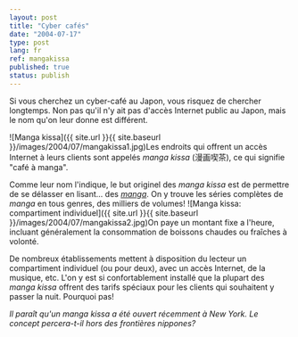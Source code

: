 ```yaml
---
layout: post
title: "Cyber cafés"
date: "2004-07-17"
type: post
lang: fr
ref: mangakissa
published: true
status: publish
---
```




Si vous cherchez un cyber-café au Japon, vous risquez de chercher longtemps. Non pas qu'il n'y ait pas d'accès Internet public au Japon, mais le nom qu'on leur donne est différent.

![Manga kissa]({{ site.url }}{{ site.baseurl }}/images/2004/07/mangakissa1.jpg)Les endroits qui offrent un accès Internet à leurs clients sont appelés _manga kissa_ (漫画喫茶), ce qui signifie "café à manga".

Comme leur nom l'indique, le but originel des _manga kissa_ est de permettre de se délasser en lisant... des _[manga](http://www.japonophile.com/article_manga_fr.html)_. On y trouve les séries complètes de _manga_ en tous genres, des milliers de volumes! ![Manga kissa: compartiment individuel]({{ site.url }}{{ site.baseurl }}/images/2004/07/mangakissa2.jpg)On paye un montant fixe a l'heure, incluant généralement la consommation de boissons chaudes ou fraîches à volonté.

De nombreux établissements mettent à disposition du lecteur un compartiment individuel (ou pour deux), avec un accès Internet, de la musique, etc. L'on y est si confortablement installé que la plupart des _manga kissa_ offrent des tarifs spéciaux pour les clients qui souhaitent y passer la nuit. Pourquoi pas!

  
_Il paraît qu'un _manga kissa_ a été ouvert récemment à New York. Le concept percera-t-il hors des frontières nippones?_


